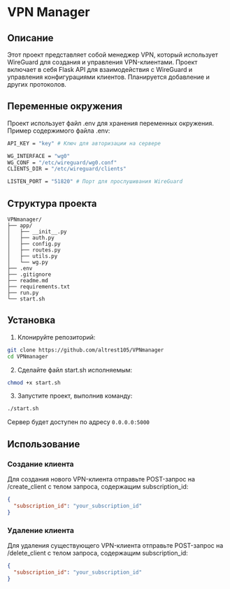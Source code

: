 # VPN Manager

## Описание

Этот проект представляет собой менеджер VPN, который использует WireGuard для создания и управления VPN-клиентами. Проект включает в себя Flask API для взаимодействия с WireGuard и управления конфигурациями клиентов. Планируется добавление и других протоколов.

## Переменные окружения

Проект использует файл .env для хранения переменных окружения. Пример содержимого файла .env:
```bash
API_KEY = "key" # Ключ для авторизации на сервере

WG_INTERFACE = "wg0"
WG_CONF = "/etc/wireguard/wg0.conf"
CLIENTS_DIR = "/etc/wireguard/clients" 

LISTEN_PORT = "51820" # Порт для прослушивания WireGuard
```

## Структура проекта

```
VPNmanager/
├── app/
│   ├── __init__.py
│   ├── auth.py
│   ├── config.py
│   ├── routes.py
│   ├── utils.py
│   └── wg.py
├── .env
├── .gitignore
├── readme.md
├── requirements.txt
├── run.py
└── start.sh
```

## Установка

1. Клонируйте репозиторий:
```bash
git clone https://github.com/altrest105/VPNmanager
cd VPNmanager
```

2. Сделайте файл start.sh исполняемым:
```bash
chmod +x start.sh
```

3. Запустите проект, выполнив команду:
```bash
./start.sh
```

Сервер будет доступен по адресу `0.0.0.0:5000`

## Использование

### Создание клиента

Для создания нового VPN-клиента отправьте POST-запрос на /create_client с телом запроса, содержащим subscription_id:
```json
{
  "subscription_id": "your_subscription_id"
}
```

### Удаление клиента

Для удаления существующего VPN-клиента отправьте POST-запрос на /delete_client с телом запроса, содержащим subscription_id:
```json
{
  "subscription_id": "your_subscription_id"
}
```